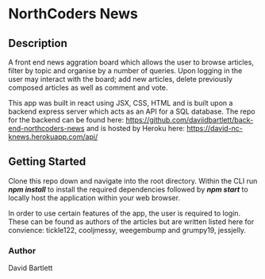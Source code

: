 # NorthCoders News

## Description

A front end news aggration board which allows the user to browse articles, filter by topic and organise by a number of queries. Upon logging in the user may interact with the board; add new articles, delete previously composed articles as well as comment and vote.

This app was built in react using JSX, CSS, HTML and is built upon a backend express server which acts as an API for a SQL database. The repo for the backend can be found here:
https://github.com/daviidbartlett/back-end-northcoders-news
and is hosted by Heroku here:
https://david-nc-knews.herokuapp.com/api/

## Getting Started

Clone this repo down and navigate into the root directory. Within the CLI run **_npm install_** to install the required dependencies followed by **_npm start_** to locally host the application within your web browser.

In order to use certain features of the app, the user is required to login. These can be found as authors of the articles but are written listed here for convience: tickle122, cooljmessy, weegembump and grumpy19, jessjelly.

### Author

David Bartlett
